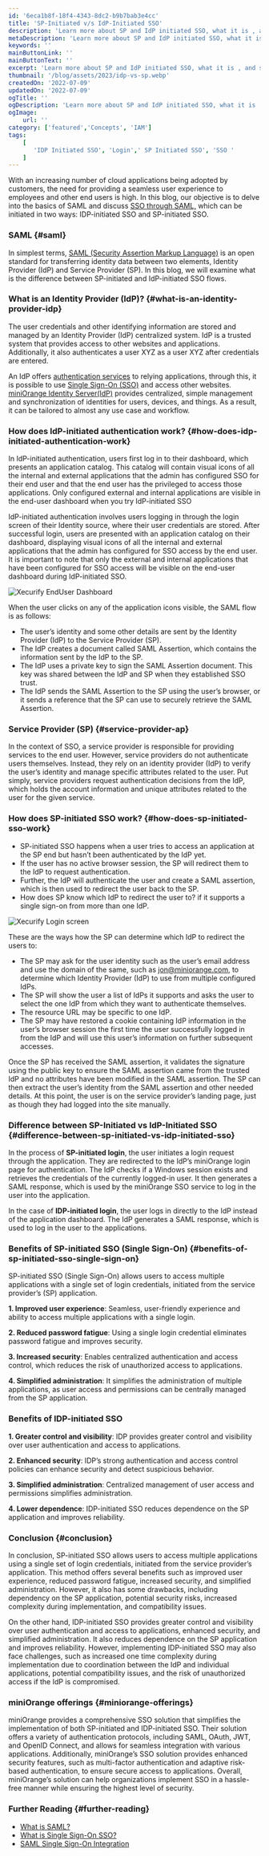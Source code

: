 ```yaml
---
id: '6eca1b8f-18f4-4343-8dc2-b9b7bab3e4cc'
title: 'SP-Initiated v/s IdP-Initiated SSO'
description: 'Learn more about SP and IdP initiated SSO, what it is , and specific differences between SP vs IdP initiated Single Sign-On SSO login.'
metaDescription: 'Learn more about SP and IdP initiated SSO, what it is , and specific differences between SP vs IdP initiated Single Sign-On SSO login.'
keywords: ''
mainButtonLink: ''
mainButtonText: ''
excerpt: 'Learn more about SP and IdP initiated SSO, what it is , and specific differences between SP vs IdP initiated Single Sign-On SSO login.'
thumbnail: '/blog/assets/2023/idp-vs-sp.webp'
createdOn: '2022-07-09'
updatedOn: '2022-07-09'
ogTitle: ''
ogDescription: 'Learn more about SP and IdP initiated SSO, what it is , and specific differences between SP vs IdP initiated Single Sign-On SSO login.'
ogImage:
    url: ''
category: ['featured','Concepts', 'IAM']
tags:
    [
       'IDP Initiated SSO', 'Login',' SP Initiated SSO', 'SSO '
    ]
---
```


With an increasing number of cloud applications being adopted by customers, the need for providing a seamless user experience to employees and other end users is high. In this blog, our objective is to delve into the basics of SAML and discuss [SSO through SAML,](https://www.miniorange.com/iam/solutions/saml-single-sign-on-sso 
) which can be initiated in two ways: IDP-initiated SSO and SP-initiated SSO.

### SAML {#saml}

In simplest terms, [SAML (Security Assertion Markup Language)](https://www.miniorange.com/what-is-saml) is an open standard for transferring identity data between two elements, Identity Provider (IdP) and Service Provider (SP). In this blog, we will examine what is the difference between SP-initiated and IdP-initiated SSO flows.

### What is an Identity Provider (IdP)? {#what-is-an-identity-provider-idp}

The user credentials and other identifying information are stored and managed by an Identity Provider (IdP) centralized system. IdP is a trusted system that provides access to other websites and applications. Additionally, it also authenticates a user XYZ as a user XYZ after credentials are entered.

An IdP offers [authentication services](https://www.miniorange.com/products/authentication) to relying applications, through this, it is possible to use [Single Sign-On (SSO)](https://www.miniorange.com/products/single-sign-on-sso) and access other websites. [miniOrange Identity Server(IdP)](https://www.miniorange.com/iam/) provides centralized, simple management and synchronization of identities for users, devices, and things. As a result, it can be tailored to almost any use case and workflow.

### How does IdP-initiated authentication work? {#how-does-idp-initiated-authentication-work}

In IdP-initiated authentication, users first log in to their dashboard, which presents an application catalog. This catalog will contain visual icons of all the internal and external applications that the admin has configured SSO for their end user and that the end user has the privileged to access those applications. Only configured external and internal applications are visible in the end-user dashboard when you try IdP-initiated SSO

IdP-initiated authentication involves users logging in through the login screen of their Identity source, where their user credentials are stored. After successful login, users are presented with an application catalog on their dashboard, displaying visual icons of all the internal and external applications that the admin has configured for SSO access by the end user. It is important to note that only the external and internal applications that have been configured for SSO access will be visible on the end-user dashboard during IdP-initiated SSO.

![Xecurify EndUser Dashboard](/blog/assets/2023/xecurify-enduser-dashboard.webp)

When the user clicks on any of the application icons visible, the SAML flow is as follows:

- The user’s identity and some other details are sent by the Identity Provider (IdP) to the Service Provider (SP).
- The IdP creates a document called SAML Assertion, which contains the information sent by the IdP to the SP.
- The IdP uses a private key to sign the SAML Assertion document. This key was shared between the IdP and SP when they established SSO trust.
- The IdP sends the SAML Assertion to the SP using the user’s browser, or it sends a reference that the SP can use to securely retrieve the SAML Assertion.

### Service Provider (SP) {#service-provider-ap}

In the context of SSO, a service provider is responsible for providing services to the end user. However, service providers do not authenticate users themselves. Instead, they rely on an identity provider (IdP) to verify the user’s identity and manage specific attributes related to the user. Put simply, service providers request authentication decisions from the IdP, which holds the account information and unique attributes related to the user for the given service.

### How does SP-initiated SSO work? {#how-does-sp-initiated-sso-work}

- SP-initiated SSO happens when a user tries to access an application at the SP end but hasn’t been authenticated by the IdP yet.
- If the user has no active browser session, the SP will redirect them to the IdP to request authentication.
- Further, the IdP will authenticate the user and create a SAML assertion, which is then used to redirect the user back to the SP.
- How does SP know which IdP to redirect the user to?  if it supports a single sign-on from more than one IdP.

![Xecurify Login screen](/blog/assets/2023/xecurify-login.webp)

These are the ways how the SP can determine which IdP to redirect the users to:

- The SP may ask for the user identity such as the user’s email address and use the domain of the same, such as jon@miniorange.com, to determine which Identity Provider (IdP) to use from multiple configured IdPs.
- The SP will show the user a list of IdPs it supports and asks the user to select the one IdP from which they want to authenticate themselves.
- The resource URL may be specific to one IdP.
- The SP may have restored a cookie containing IdP information in the user’s browser session the first time the user successfully logged in from the IdP and will use this user’s information on further subsequent accesses.

Once the SP has received the SAML assertion, it validates the signature using the public key to ensure the SAML assertion came from the trusted IdP and no attributes have been modified in the SAML assertion. The SP can then extract the user’s identity from the SAML assertion and other needed details. At this point, the user is on the service provider’s landing page, just as though they had logged into the site manually.

### Difference between SP-Initiated vs IdP-Initiated SSO {#difference-between-sp-initiated-vs-idp-initiated-sso}

In the process of **SP-initiated login**, the user initiates a login request through the application. They are redirected to the IdP’s miniOrange login page for authentication. The IdP checks if a Windows session exists and retrieves the credentials of the currently logged-in user. It then generates a SAML response, which is used by the miniOrange SSO service to log in the user into the application.

In the case of **IDP-initiated login**, the user logs in directly to the IdP instead of the application dashboard. The IdP generates a SAML response, which is used to log in the user to the applications.

### Benefits of SP-initiated SSO (Single Sign-On) {#benefits-of-sp-initiated-sso-single-sign-on}
SP-initiated SSO (Single Sign-On) allows users to access multiple applications with a single set of login credentials, initiated from the service provider’s (SP) application. 

**1. Improved user experience**:  Seamless, user-friendly experience and ability to access multiple applications with a single login.

**2. Reduced password fatigue**: Using a single login credential eliminates password fatigue and improves security.

**3. Increased security**:  Enables centralized authentication and access control, which reduces the risk of unauthorized access to applications.

**4. Simplified administration**: It simplifies the administration of multiple applications, as user access and permissions can be centrally managed from the SP application.

### Benefits of IDP-initiated SSO

**1. Greater control and visibility**: IDP provides greater control and visibility over user authentication and access to applications.

**2. Enhanced security**: IDP’s strong authentication and access control policies can enhance security and detect suspicious behavior.

**3. Simplified administration**: Centralized management of user access and permissions simplifies administration.

**4. Lower dependence**: IDP-initiated SSO reduces dependence on the SP application and improves reliability.

### Conclusion {#conclusion}

In conclusion, SP-initiated SSO allows users to access multiple applications using a single set of login credentials, initiated from the service provider’s application. This method offers several benefits such as improved user experience, reduced password fatigue, increased security, and simplified administration. However, it also has some drawbacks, including dependency on the SP application, potential security risks, increased complexity during implementation, and compatibility issues.

On the other hand, IDP-initiated SSO provides greater control and visibility over user authentication and access to applications, enhanced security, and simplified administration. It also reduces dependence on the SP application and improves reliability. However, implementing IDP-initiated SSO may also face challenges, such as increased one time complexity during implementation due to coordination between the IdP and individual applications, potential compatibility issues, and the risk of unauthorized access if the IdP is compromised.

### miniOrange offerings {#miniorange-offerings}

miniOrange provides a comprehensive SSO solution that simplifies the implementation of both SP-initiated and IDP-initiated SSO. Their solution offers a variety of authentication protocols, including SAML, OAuth, JWT, and OpenID Connect, and allows for seamless integration with various applications. Additionally, miniOrange’s SSO solution provides enhanced security features, such as multi-factor authentication and adaptive risk-based authentication, to ensure secure access to applications. Overall, miniOrange’s solution can help organizations implement SSO in a hassle-free manner while ensuring the highest level of security.

### Further Reading {#further-reading}

- [What is SAML?](https://www.miniorange.com/what-is-saml)
- [What is Single Sign-On SSO?](https://blog.miniorange.com/what-is-single-sign-on-sso/)
- [SAML Single Sign-On Integration](https://www.miniorange.com/iam/integrations/?id=saml)